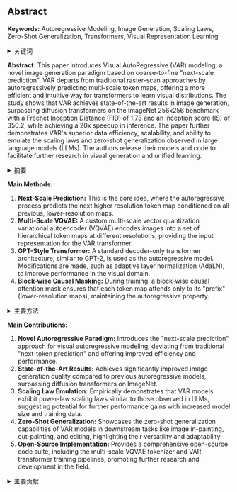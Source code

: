 ## Abstract

**Keywords:** Autoregressive Modeling, Image Generation, Scaling Laws, Zero-Shot Generalization, Transformers, Visual Representation Learning

<details>
    <summary>关键词</summary>
    <ul>
        自回归建模, 图像生成, 缩放律, 零样本泛化, Transformer, 视觉表征学习
    <ul>
</details>

**Abstract:**
This paper introduces Visual AutoRegressive (VAR) modeling, a novel image generation paradigm based on coarse-to-fine "next-scale prediction". VAR departs from traditional raster-scan approaches by autoregressively predicting multi-scale token maps, offering a more efficient and intuitive way for transformers to learn visual distributions.  The study shows that VAR achieves state-of-the-art results in image generation, surpassing diffusion transformers on the ImageNet 256x256 benchmark with a Fréchet Inception Distance (FID) of 1.73 and an inception score (IS) of 350.2, while achieving a 20x speedup in inference.  The paper further demonstrates VAR's superior data efficiency, scalability, and ability to emulate the scaling laws and zero-shot generalization observed in large language models (LLMs).  The authors release their models and code to facilitate further research in visual generation and unified learning.

<details>
    <summary>摘要</summary>
    <ul>
       本文介绍了一种名为 Visual AutoRegressive (VAR) 建模的新颖图像生成范式，该范式基于由粗到精的“下一尺度预测”。VAR 通过自回归预测多尺度 token 图来脱离传统的栅格扫描方法，为 transformers 提供了一种更高效和直观的方式来学习视觉分布。研究表明，VAR 在图像生成方面取得了最先进的结果，在 ImageNet 256x256 基准测试中超越了扩散 transformers，Fréchet Inception Distance (FID) 为 1.73，inception score (IS) 为 350.2，同时实现了 20 倍的推理加速。本文进一步证明了 VAR 卓越的数据效率、可扩展性以及模仿大型语言模型 (LLM) 中观察到的缩放律和零样本泛化的能力。作者发布了他们的模型和代码，以促进视觉生成和统一学习方面的进一步研究。
    <ul>
</details>

**Main Methods:**

1. **Next-Scale Prediction:** This is the core idea, where the autoregressive process predicts the next higher resolution token map conditioned on all previous, lower-resolution maps.
2. **Multi-Scale VQVAE:** A custom multi-scale vector quantization variational autoencoder (VQVAE) encodes images into a set of hierarchical token maps at different resolutions, providing the input representation for the VAR transformer.
3. **GPT-Style Transformer:** A standard decoder-only transformer architecture, similar to GPT-2, is used as the autoregressive model. Modifications are made, such as adaptive layer normalization (AdaLN), to improve performance in the visual domain.
4. **Block-wise Causal Masking:** During training, a block-wise causal attention mask ensures that each token map attends only to its "prefix" (lower-resolution maps), maintaining the autoregressive property.

<details>
    <summary>主要方法</summary>
    <ul>
        <li>下一尺度预测: 这是核心思想，自回归过程预测下一个更高分辨率的 token 图，其条件是所有先前的、较低分辨率的图。</li>
        <li>多尺度 VQVAE: 一种定制的多尺度向量量化变分自动编码器 (VQVAE) 将图像编码成一组分层 token 图，这些 token 图具有不同的分辨率，从而为 VAR transformer 提供输入表示。</li>
        <li>GPT 风格 Transformer: 采用标准的仅解码器 Transformer 架构，类似于 GPT-2，作为自回归模型。进行了修改，例如自适应层归一化 (AdaLN)，以提高视觉领域的性能。</li>
        <li>块式因果掩码: 在训练期间，块式因果注意力掩码确保每个 token 图仅关注其“前缀”（较低分辨率的图），从而保持自回归特性。</li>
    <ul>
</details>

**Main Contributions:**

1. **Novel Autoregressive Paradigm:** Introduces the "next-scale prediction" approach for visual autoregressive modeling, deviating from traditional "next-token prediction" and offering improved efficiency and performance.
2. **State-of-the-Art Results:** Achieves significantly improved image generation quality compared to previous autoregressive models, surpassing diffusion transformers on ImageNet.
3. **Scaling Law Emulation:** Empirically demonstrates that VAR models exhibit power-law scaling laws similar to those observed in LLMs, suggesting potential for further performance gains with increased model size and training data.
4. **Zero-Shot Generalization:** Showcases the zero-shot generalization capabilities of VAR models in downstream tasks like image in-painting, out-painting, and editing, highlighting their versatility and adaptability.
5. **Open-Source Implementation:** Provides a comprehensive open-source code suite, including the multi-scale VQVAE tokenizer and VAR transformer training pipelines, promoting further research and development in the field.

<details>
    <summary>主要贡献</summary>
    <ul>
        <li>新颖的自回归范式: 引入了视觉自回归建模的“下一尺度预测”方法，偏离了传统的“下一 token 预测”，并提供了更高的效率和性能。</li>
        <li>最先进的结果: 与之前的自回归模型相比，实现了显着提高的图像生成质量，在 ImageNet 上超越了扩散 transformers。</li>
        <li>缩放律仿真: 经验证表明，VAR 模型表现出类似于 LLM 中观察到的幂律缩放律，这表明通过增加模型大小和训练数据可以进一步提高性能的潜力。</li>
        <li>零样本泛化: 展示了 VAR 模型在图像修复、外绘和编辑等下游任务中的零样本泛化能力，突出了它们的多功能性和适应性。</li>
        <li>开源实现: 提供了一个全面的开源代码套件，包括多尺度 VQVAE token 器和 VAR transformer 训练管道，从而促进了该领域的进一步研究和开发。</li>
    <ul>
</details>
